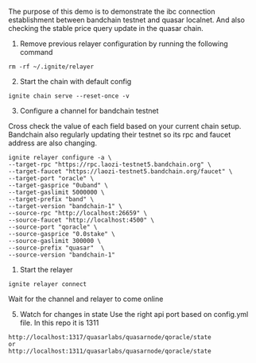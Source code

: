 The purpose of this demo is to demonstrate the ibc connection establishment between bandchain testnet and quasar localnet. And also checking the stable price query update in the quasar chain.


1. Remove previous relayer configuration by running the following command
```
rm -rf ~/.ignite/relayer
```

2. Start the chain with default config
```
ignite chain serve --reset-once -v
```

3. Configure a channel for bandchain testnet

Cross check the value of each field based on your current chain setup. Bandchain also regularly 
updating their testnet so its rpc and faucet address are also changing.

```
ignite relayer configure -a \
--target-rpc "https://rpc.laozi-testnet5.bandchain.org" \
--target-faucet "https://laozi-testnet5.bandchain.org/faucet" \
--target-port "oracle" \
--target-gasprice "0uband" \
--target-gaslimit 5000000 \
--target-prefix "band" \
--target-version "bandchain-1" \
--source-rpc "http://localhost:26659" \
--source-faucet "http://localhost:4500" \
--source-port "qoracle" \
--source-gasprice "0.0stake" \
--source-gaslimit 300000 \
--source-prefix "quasar"  \
--source-version "bandchain-1"
```

1. Start the relayer
```
ignite relayer connect 
```
Wait for the channel and relayer to come online

5. Watch for changes in state
Use the right api port based on config.yml file. 
In this repo it is 1311 
```
http://localhost:1317/quasarlabs/quasarnode/qoracle/state
or 
http://localhost:1311/quasarlabs/quasarnode/qoracle/state
```
